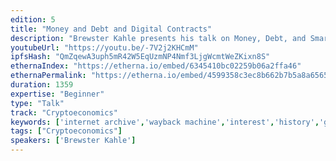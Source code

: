 ```yaml
---
edition: 5
title: "Money and Debt and Digital Contracts"
description: "Brewster Kahle presents his talk on Money, Debt, and Smart Contracts."
youtubeUrl: "https://youtu.be/-7V2j2KHCmM"
ipfsHash: "QmZqewA3uph5mR42W5EqUzmNP4Nmf3LjgWcmtWeZKixn8S"
ethernaIndex: "https://etherna.io/embed/6345410bc02259b06a2ffa46"
ethernaPermalink: "https://etherna.io/embed/4599358c3ec8b662b7b5a8a6565c4af84a10df913748eb715c3c9d7ca38dae2c"
duration: 1359
expertise: "Beginner"
type: "Talk"
track: "Cryptoeconomics"
keywords: ['internet archive','wayback machine','interest','history','general']
tags: ["Cryptoeconomics"]
speakers: ['Brewster Kahle']
---
```

